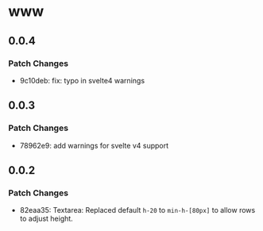 # www

## 0.0.4

### Patch Changes

- 9c10deb: fix: typo in svelte4 warnings

## 0.0.3

### Patch Changes

- 78962e9: add warnings for svelte v4 support

## 0.0.2

### Patch Changes

- 82eaa35: Textarea: Replaced default `h-20` to `min-h-[80px]` to allow rows to adjust height.
